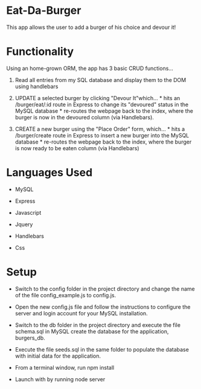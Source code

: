 # Eat-Da-Burger

This app allows the user to add a burger of his choice and devour it!

# Functionality

Using an home-grown ORM, the app has 3 basic CRUD functions...

1. Read all entries from my SQL database and display them to the DOM using handlebars

2. UPDATE a selected burger by clicking "Devour It"which... * hits an /burger/eat/:id route in Express to change its "devoured" status in the MySQL database * re-routes the webpage back to the index, where the burger is now in the devoured column (via Handlebars).

3. CREATE a new burger using the "Place Order" form, which... * hits a /burger/create route in Express to insert a new burger into the MySQL database * re-routes the webpage back to the index, where the burger is now ready to be eaten column (via Handlebars)

# Languages Used

* MySQL

* Express

* Javascript

* Jquery

* Handlebars

* Css

# Setup

* Switch to the config folder in the project directory and change the name of the file config_example.js to config.js.

* Open the new config.js file and follow the instructions to configure the server and login account for your MySQL installation.

* Switch to the db folder in the project directory and execute the file schema.sql in MySQL create the database for the application, burgers_db.

* Execute the file seeds.sql in the same folder to populate the database with initial data for the application.

* From a terminal window, run npm install

* Launch with by running node server



